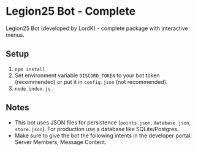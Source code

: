 
# Legion25 Bot - Complete

Legion25 Bot (developed by LordK) - complete package with interactive menus.

## Setup
1. `npm install`
2. Set environment variable `DISCORD_TOKEN` to your bot token (recommended) or put it in `config.json` (not recommended).
3. `node index.js`

## Notes
- This bot uses JSON files for persistence (`points.json`, `database.json`, `store.json`). For production use a database like SQLite/Postgres.
- Make sure to give the bot the following intents in the developer portal: Server Members, Message Content.
